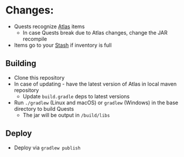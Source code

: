 # Changes:

- Quests recognize [Atlas](https://github.com/JeracraftNetwork/Atlas) items
  - In case Quests break due to Atlas changes, change the JAR  recompile
- Items go to your [Stash](https://github.com/JeracraftNetwork/Stash) if inventory is full

## Building

- Clone this repository
- In case of updating - have the latest version of Atlas in local maven repository
  - Update `build.gradle` deps to latest versions
- Run `./gradlew` (Linux and macOS) or `gradlew` (Windows) in the base directory to build Quests
  - The jar will be output in `/build/libs`

## Deploy
- Deploy via `gradlew publish`
